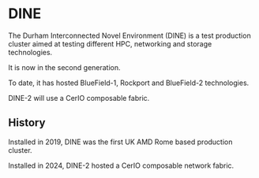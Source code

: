 # DINE

The Durham Interconnected Novel Environment (DINE) is a test production cluster aimed at testing different HPC, networking and storage technologies.

It is now in the second generation.

To date, it has hosted BlueField-1, Rockport and BlueField-2 technologies.

DINE-2 will use a CerIO composable fabric.

## History

Installed in 2019, DINE was the first UK AMD Rome based production cluster.

Installed in 2024, DINE-2 hosted a CerIO composable network fabric.
